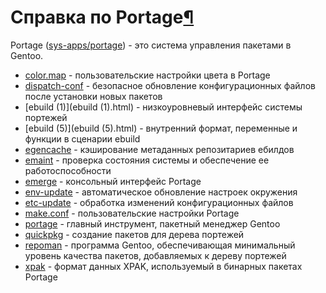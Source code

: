# Справка по Portage[¶](#Справка-по-Portage)

Portage ([sys-apps/portage](/packages/sys-apps/portage)) - это система управления пакетами в Gentoo.

* [color.map](.html) - пользовательские настройки цвета в Portage
* [dispatch-conf](.html) - безопасное обновление конфигурационных файлов после установки новых пакетов
* [ebuild (1)](ebuild (1).html) - низкоуровневый интерфейс системы портежей
* [ebuild (5)](ebuild (5).html) - внутренний формат, переменные и функции в сценарии ebuild
* [egencache](.html) - кэширование метаданных репозитариев ебилдов
* [emaint](.html) - проверка состояния системы и обеспечение ее работоспособности
* [emerge](.html) - консольный интерфейс Portage
* [env-update](.html) - автоматическое обновление настроек окружения
* [etc-update](.html) - обработка изменений конфигурационных файлов
* [make.conf](.html) - пользовательские настройки Portage
* [portage](.html) - главный инструмент, пакетный менеджер Gentoo
* [quickpkg](.html) - создание пакетов для дерева портежей
* [repoman](.html) - программа Gentoo, обеспечивающая минимальный уровень качества пакетов, добавляемых к дереву портежей
* [xpak](.html) - формат данных XPAK, используемый в бинарных пакетах Portage